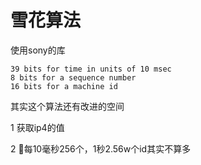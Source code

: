# 雪花算法

使用sony的库

```
39 bits for time in units of 10 msec
8 bits for a sequence number
16 bits for a machine id
```
其实这个算法还有改进的空间

1 获取ip4的值

2 每10毫秒256个，1秒2.56w个id其实不算多


